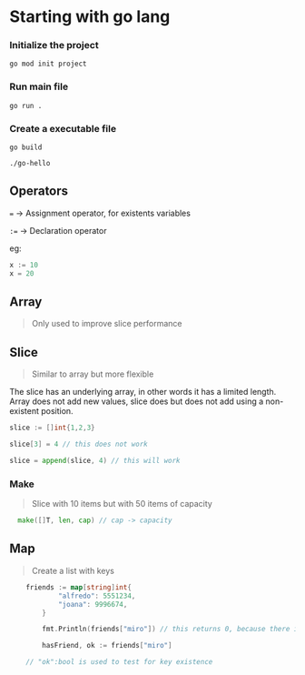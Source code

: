 # Starting with go lang

### Initialize the project

```shell
go mod init project
```

### Run main file

```shell
go run .
```

### Create a executable file

```shell
go build
```

```shell
./go-hello
```



## Operators

`=`  -> Assignment operator, for existents variables

`:=` -> Declaration operator


eg: 

```go
x := 10
x = 20
```


## Array
> Only used to improve slice performance 


## Slice
> Similar to array but more flexible

The slice has an underlying array, in other words it has a limited length. Array does not add new values, slice does but does not add using a non-existent position.


```go
slice := []int{1,2,3}

slice[3] = 4 // this does not work

slice = append(slice, 4) // this will work
```


### Make
> Slice with 10 items but with 50 items of capacity

```go
  make([]T, len, cap) // cap -> capacity
```


## Map
> Create a list with keys

```go
	friends := map[string]int{
			"alfredo": 5551234,
			"joana": 9996674,
		}

		fmt.Println(friends["miro"]) // this returns 0, because there is no "miro" in the friends map

		hasFriend, ok := friends["miro"]

    // "ok":bool is used to test for key existence
  ``` 